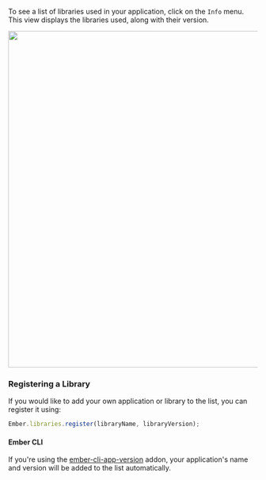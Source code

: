 To see a list of libraries used in your application, click on the `Info` menu. This view displays the libraries used, along with their version.

<img src="/images/guides/ember-inspector/info-screenshot.png" width="680"/>

### Registering a Library

If you would like to add your own application or library to the list, you can register it using:

```javascript
Ember.libraries.register(libraryName, libraryVersion);
```

#### Ember CLI

If you're using the [ember-cli-app-version][] addon, your application's name and version will be added to the list automatically.

[ember-cli-app-version]: https://github.com/embersherpa/ember-cli-app-version
